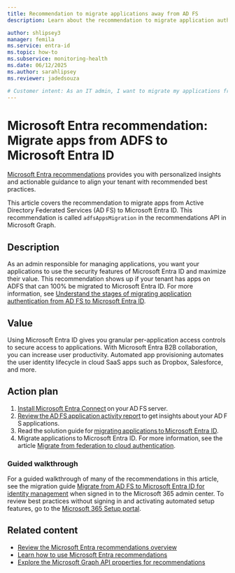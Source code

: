 ```yaml
---
title: Recommendation to migrate applications away from AD FS
description: Learn about the recommendation to migrate application authentication from AD FS to Microsoft Entra ID

author: shlipsey3
manager: femila
ms.service: entra-id
ms.topic: how-to
ms.subservice: monitoring-health
ms.date: 06/12/2025
ms.author: sarahlipsey
ms.reviewer: jadedsouza

# Customer intent: As an IT admin, I want to migrate my applications from Active Directory Federated Services (AD FS) to Microsoft Entra ID so that I can take advantage of the security features of Microsoft Entra ID and maximize the value of my applications.
---
```

# Microsoft Entra recommendation: Migrate apps from ADFS to Microsoft Entra ID 

[Microsoft Entra recommendations](overview-recommendations.md) provides you with personalized insights and actionable guidance to align your tenant with recommended best practices.

This article covers the recommendation to migrate apps from Active Directory Federated Services (AD FS) to Microsoft Entra ID. This recommendation is called `adfsAppsMigration` in the recommendations API in Microsoft Graph.

## Description

As an admin responsible for managing applications, you want your applications to use the security features of Microsoft Entra ID and maximize their value. This recommendation shows up if your tenant has apps on ADFS that can 100% be migrated to Microsoft Entra ID. For more information, see [Understand the stages of migrating application authentication from AD FS to Microsoft Entra ID](../../identity/enterprise-apps/migrate-adfs-apps-stages.md).

## Value 

Using Microsoft Entra ID gives you granular per-application access controls to secure access to applications. With Microsoft Entra B2B collaboration, you can increase user productivity. Automated app provisioning automates the user identity lifecycle in cloud SaaS apps such as Dropbox, Salesforce, and more. 

## Action plan

1. [Install Microsoft Entra Connect](../../identity/hybrid/connect/how-to-connect-install-roadmap.md) on your AD FS server. 
1. [Review the AD FS application activity report](../../identity/enterprise-apps/migrate-adfs-application-activity.md) to get insights about your AD FS applications. 
1. Read the solution guide for [migrating applications to Microsoft Entra ID](../../identity/enterprise-apps/migrate-adfs-apps-stages.md). 
1. Migrate applications to Microsoft Entra ID. For more information, see the article [Migrate from federation to cloud authentication](../../identity/hybrid/connect/migrate-from-federation-to-cloud-authentication.md).

### Guided walkthrough

For a guided walkthrough of many of the recommendations in this article, see the migration guide [Migrate from AD FS to Microsoft Entra ID for identity management](https://go.microsoft.com/fwlink/?linkid=2225005) when signed in to the Microsoft 365 admin center. To review best practices without signing in and activating automated setup features, go to the [Microsoft 365 Setup portal](https://go.microsoft.com/fwlink/?linkid=2229256).

## Related content

- [Review the Microsoft Entra recommendations overview](overview-recommendations.md)
- [Learn how to use Microsoft Entra recommendations](howto-use-recommendations.md)
- [Explore the Microsoft Graph API properties for recommendations](/graph/api/resources/recommendation)
